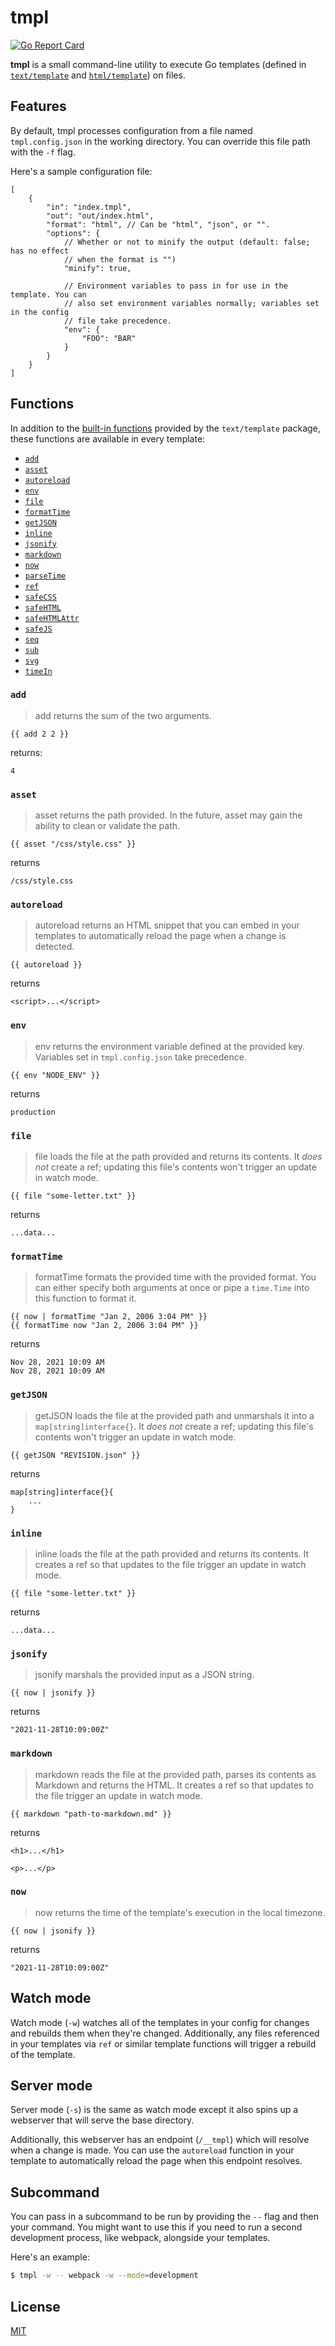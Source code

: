 # tmpl

[![Go Report Card](https://goreportcard.com/badge/github.com/jimmysawczuk/tmpl)](https://goreportcard.com/report/github.com/jimmysawczuk/tmpl)

**tmpl** is a small command-line utility to execute Go templates (defined in [`text/template`](https://golang.org/pkg/text/template) and [`html/template`](https://golang.org/pkg/html/template)) on files.

## Features

By default, tmpl processes configuration from a file named `tmpl.config.json` in the working directory. You can override this file path with the `-f` flag.

Here's a sample configuration file:

```jsonc
[
	{
		"in": "index.tmpl",
		"out": "out/index.html",
		"format": "html", // Can be "html", "json", or "".
		"options": {
			// Whether or not to minify the output (default: false; has no effect
			// when the format is "")
			"minify": true,

			// Environment variables to pass in for use in the template. You can
			// also set environment variables normally; variables set in the config
			// file take precedence.
			"env": {
				"FOO": "BAR"
			}
		}
	}
]
```

## Functions

In addition to the [built-in functions](https://pkg.go.dev/text/template#hdr-Functions) provided by the `text/template` package, these functions are available in every template:

-   [`add`](#add)
-   [`asset`](#asset)
-   [`autoreload`](#autoreload)
-   [`env`](#env)
-   [`file`](#file)
-   [`formatTime`](#formatTime)
-   [`getJSON`](#getJSON)
-   [`inline`](#inline)
-   [`jsonify`](#jsonify)
-   [`markdown`](#markdown)
-   [`now`](#now)
-   [`parseTime`](#parseTime)
-   [`ref`](#ref)
-   [`safeCSS`](#safeCSS)
-   [`safeHTML`](#safeHTML)
-   [`safeHTMLAttr`](#safeHTMLAttr)
-   [`safeJS`](#safeJS)
-   [`seq`](#seq)
-   [`sub`](#sub)
-   [`svg`](#svg)
-   [`timeIn`](#timeIn)

### `add`

> add returns the sum of the two arguments.

```
{{ add 2 2 }}
```

returns:

```
4
```

### `asset`

> asset returns the path provided. In the future, asset may gain the ability to clean or validate the path.

```
{{ asset "/css/style.css" }}
```

returns

```
/css/style.css
```

### `autoreload`

> autoreload returns an HTML snippet that you can embed in your templates to automatically reload the page when a change is detected.

```
{{ autoreload }}
```

returns

```
<script>...</script>
```

### `env`

> env returns the environment variable defined at the provided key. Variables set in `tmpl.config.json` take precedence.

```
{{ env "NODE_ENV" }}
```

returns

```
production
```

### `file`

> file loads the file at the path provided and returns its contents. It _does not_ create a ref; updating this file's contents won't trigger an update in watch mode.

```
{{ file "some-letter.txt" }}
```

returns

```
...data...
```

### `formatTime`

> formatTime formats the provided time with the provided format. You can either specify both arguments at once or pipe a `time.Time` into this function to format it.

```
{{ now | formatTime "Jan 2, 2006 3:04 PM" }}
{{ formatTime now "Jan 2, 2006 3:04 PM" }}
```

returns

```
Nov 28, 2021 10:09 AM
Nov 28, 2021 10:09 AM
```

### `getJSON`

> getJSON loads the file at the provided path and unmarshals it into a `map[string]interface{}`. It _does not_ create a ref; updating this file's contents won't trigger an update in watch mode.

```
{{ getJSON "REVISION.json" }}
```

returns

```
map[string]interface{}{
    ...
}
```

### `inline`

> inline loads the file at the path provided and returns its contents. It creates a ref so that updates to the file trigger an update in watch mode.

```
{{ file "some-letter.txt" }}
```

returns

```
...data...
```

### `jsonify`

> jsonify marshals the provided input as a JSON string.

```
{{ now | jsonify }}
```

returns

```
"2021-11-28T10:09:00Z"
```

### `markdown`

> markdown reads the file at the provided path, parses its contents as Markdown and returns the HTML. It creates a ref so that updates to the file trigger an update in watch mode.

```
{{ markdown "path-to-markdown.md" }}
```

returns

```
<h1>...</h1>

<p>...</p>
```

### `now`

> now returns the time of the template's execution in the local timezone.

```
{{ now | jsonify }}
```

returns

```
"2021-11-28T10:09:00Z"
```

## Watch mode

Watch mode (`-w`) watches all of the templates in your config for changes and rebuilds them when they're changed. Additionally, any files referenced in your templates via `ref` or similar template functions will trigger a rebuild of the template.

## Server mode

Server mode (`-s`) is the same as watch mode except it also spins up a webserver that will serve the base directory.

Additionally, this webserver has an endpoint (`/__tmpl`) which will resolve when a change is made. You can use the `autoreload` function in your template to automatically reload the page when this endpoint resolves.

## Subcommand

You can pass in a subcommand to be run by providing the `--` flag and then your command. You might want to use this if you need to run a second development process, like webpack, alongside your templates.

Here's an example:

```sh
$ tmpl -w -- webpack -w --mode=development
```

## License

[MIT](/LICENSE)
